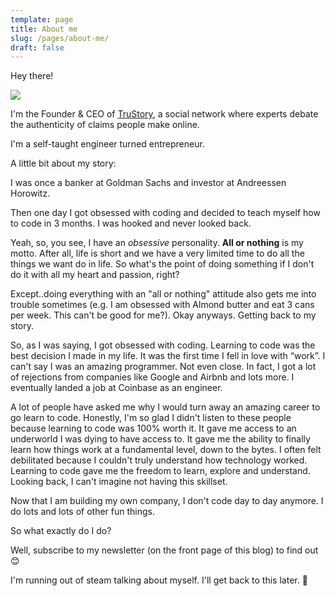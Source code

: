 ```yaml
---
template: page
title: About me
slug: /pages/about-me/
draft: false
---
```

Hey there!

![](/media/20180906_dre_coinbase_0505_new.jpg)

I'm the Founder & CEO of [TruStory](https://www.trustory.io/), a social network where experts debate the authenticity of claims people make online.

I'm a self-taught engineer turned entrepreneur. 

A little bit about my story:

I was once a banker at Goldman Sachs and investor at Andreessen Horowitz. 

Then one day I got obsessed with coding and decided to teach myself how to code in 3 months. I was hooked and never looked back. 

Yeah, so, you see, I have an _obsessive_ personality. **All or nothing** is my motto. After all, life is short and we have a very limited time to do all the things we want do in life. So what's the point of doing something if I don't do it with all my heart and passion, right?

Except..doing everything with an "all or nothing" attitude also gets me into trouble sometimes (e.g. I am obsessed with Almond butter and eat 3 cans per week. This can't be good for me?). Okay anyways. Getting back to my story. 

So, as I was saying, I got obsessed with coding. Learning to code was the best decision I made in my life. It was the first time I fell in love with “work”. I can't say I was an amazing programmer. Not even close. In fact, I got a lot of rejections from companies like Google and Airbnb and lots more. I eventually landed a job at Coinbase as an engineer. 

A lot of people have asked me why I would turn away an amazing career to go learn to code. Honestly, I'm so glad I didn't listen to these people because learning to code was 100% worth it. It gave me access to an underworld I was dying to have access to. It gave me the ability to finally learn how things work at a fundamental level, down to the bytes. I often felt debilitated because I couldn't truly understand how technology worked. Learning to code gave me the freedom to learn, explore and understand. Looking back, I can't imagine not having this skillset.

Now that I am building my own company, I don't code day to day anymore. I do lots and lots of other fun things.

So what exactly do I do?

Well, subscribe to my newsletter (on the front page of this blog) to find out 😊

I'm running out of steam talking about myself. I'll get back to this later. 🤟
